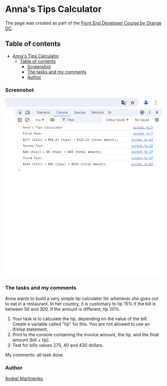 # Anna's Tips Calculator

The page was created as part of the [Front End Developer Course by Orange DC](https://digitalcenter.orange.md/).

## Table of contents
- [Anna's Tips Calculator](#annas-tips-calculator)
  - [Table of contents](#table-of-contents)
    - [Screenshot](#screenshot)
    - [The tasks and my comments](#the-tasks-and-my-comments)
    - [Author](#author)

### Screenshot

![](./image/screenshot.png)

### The tasks and my comments

Anna wants to build a very simple tip calculator for whenever she goes out to eat in a restaurant. In her country, it is customary to tip 15% if the bill is between 50 and 300. If the amount is different, tip 20%.
1. Your task is to calculate the tip, depending on the value of the bill. Create a variable called "tip" for this. You are not allowed to use an if/else statement.
2. Print to the console containing the invoice amount, the tip, and the final amount (bill + tip).
3. Test for bills values 275, 40 and 430 dollars.

My comments: all task done. 

### Author

[Andrei Martinenko](https://github.com/AxinitM)
